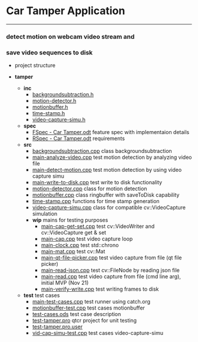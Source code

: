 # Car Tamper Application
-----------------------

### detect motion on webcam video stream and
### save video sequences to disk

- project structure

- __tamper__
   - __inc__
     - [backgroundsubtraction.h](inc/backgroundsubtraction.h)
     - [motion\-detector.h](inc/motion-detector.h)
     - [motionbuffer.h](inc/motionbuffer.h)
     - [time\-stamp.h](inc/time-stamp.h)
     - [video\-capture\-simu.h](inc/video-capture-simu.h)
   - __spec__
     - [FSpec \- Car Tamper.odt](spec/FSpec%20-%20Car%20Tamper.odt)			feature spec with implementaion details
     - [RSpec \- Car Tamper.odt](spec/RSpec%20-%20Car%20Tamper.odt)			requirements
   - __src__
     - [backgroundsubtraction.cpp](src/backgroundsubtraction.cpp)		 	class backgroundsubtraction
     - [main\-analyze\-video.cpp](src/main-analyze-video.cpp)				test motion detection by analyzing video file
     - [main\-detect\-motion.cpp](src/main-detect-motion.cpp)				test motion detection by using video capture simu
     - [main\-write\-to\-disk.cpp](src/main-write-to-disk.cpp)				test write to disk functionality
     - [motion\-detector.cpp](src/motion-detector.cpp)						class for motion detection
     - [motionbuffer.cpp](src/motionbuffer.cpp)								class ringbuffer with saveToDisk capability
     - [time\-stamp.cpp](src/time-stamp.cpp)								functions for time stamp generation
     - [video\-capture\-simu.cpp](src/video-capture-simu.cpp)				class for compatible cv::VideoCapture simulation
     - __wip__																mains for testing purposes
       - [main\-cap\-get\-set.cpp](src/wip/main-cap-get-set.cpp)			test cv::VideoWriter and cv::VideoCapture get & set
       - [main\-cap.cpp](src/wip/main-cap.cpp)								test video capture loop
       - [main\-clock.cpp](src/wip/main-clock.cpp)							test std::chrono
       - [main\-mat.cpp](src/wip/main-mat.cpp)								test cv::Mat	
       - [main\-qt\-file\-picker.cpp](src/wip/main-qt-file-picker.cpp)		test video capture from file (qt file picker)
       - [main\-read\-json.cpp](src/wip/main-read-json.cpp)					test cv::FileNode by reading json file
       - [main\-read.cpp](src/wip/main-read.cpp)							test video capture from file (cmd line arg), initial MVP (Nov 21)
       - [main\-verify\-write.cpp](src/wip/main-verify-write.cpp)			test writing frames to disk
   - __test__																test cases
     - [main\-test\-cases.cpp](test/main-test-cases.cpp)					test runner using catch.org
     - [motionbuffer\-test.cpp](test/motionbuffer-test.cpp)					test cases motionbuffer
     - [test\-cases.ods](test/test-cases.ods)								test case description
     - [test\-tamper.pro](test/test-tamper.pro)								qtcr project for unit testing
     - [test\-tamper.pro.user](test/test-tamper.pro.user)
     - [vid\-cap\-simu\-test.cpp](test/vid-cap-simu-test.cpp)				test cases video-capture-simu

